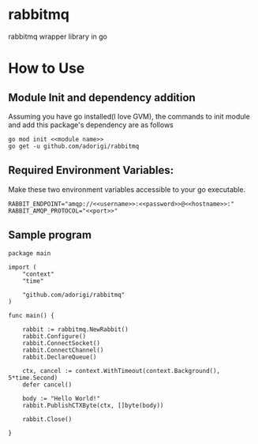 # rabbitmq
rabbitmq wrapper library in go

# How to Use

## Module Init and dependency addition
Assuming you have go installed(I love GVM), the commands to init module and add this package's dependency are as follows

```
go mod init <<module name>>
go get -u github.com/adorigi/rabbitmq
```

## Required Environment Variables: 
Make these two environment variables accessible to your go executable.

```
RABBIT_ENDPOINT="amqp://<<username>>:<<password>>@<<hostname>>:"
RABBIT_AMQP_PROTOCOL="<<port>>"
```

## Sample program

```
package main

import (
	"context"
	"time"

    "github.com/adorigi/rabbitmq"
)

func main() {

	rabbit := rabbitmq.NewRabbit()
	rabbit.Configure()
	rabbit.ConnectSocket()
	rabbit.ConnectChannel()
	rabbit.DeclareQueue()

	ctx, cancel := context.WithTimeout(context.Background(), 5*time.Second)
	defer cancel()

	body := "Hello World!"
	rabbit.PublishCTXByte(ctx, []byte(body))

	rabbit.Close()

}


```


<!-- 
TODO:
    - Remove dependecy on godotenv
    - add argument to declarequeue for accepting queue name


My aim for this repo:
- error code masking - the bad(but not ugly) side of go
- useful abstraction
- will be updated - acc. to how my needs change (but I will tag releases)
 -->
